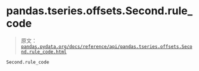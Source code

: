 # pandas.tseries.offsets.Second.rule_code

> 原文：[`pandas.pydata.org/docs/reference/api/pandas.tseries.offsets.Second.rule_code.html`](https://pandas.pydata.org/docs/reference/api/pandas.tseries.offsets.Second.rule_code.html)

```py
Second.rule_code
```

